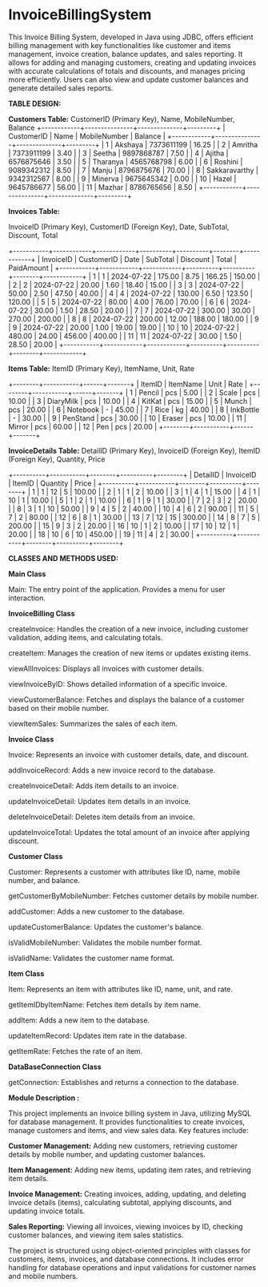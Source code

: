 # InvoiceBillingSystem

This Invoice Billing System, developed in Java using JDBC, offers efficient billing management with key functionalities like customer and items management, invoice creation, balance updates, and sales reporting. It allows for adding and managing customers, creating and updating invoices with accurate calculations of totals and discounts, and manages pricing more efficiently. Users can also view and update customer balances and generate detailed sales reports.


**TABLE DESIGN:**


**Customers Table:** CustomerID (Primary Key), Name, MobileNumber, Balance
+------------+---------------+--------------+---------+
| CustomerID | Name          | MobileNumber | Balance |
+------------+---------------+--------------+---------+
|          1 | Akshaya       | 7373611199   |   16.25 |
|          2 | Amritha       | 7373911199   |    3.40 |
|          3 | Seetha        | 9897868787   |    7.50 |
|          4 | Ajitha        | 6576875646   |    3.50 |
|          5 | Tharanya      | 4565768798   |    6.00 |
|          6 | Roshini       | 9089342312   |    8.50 |
|          7 | Manju         | 8796875676   |   70.00 |
|          8 | Sakkaravarthy | 9342312567   |    8.00 |
|          9 | Minerva       | 9675645342   |    0.00 |
|         10 | Hazel         | 9645786677   |   56.00 |
|         11 | Mazhar        | 8786765656   |    8.50 |
+------------+---------------+--------------+---------+


**Invoices Table:**

InvoiceID (Primary Key), CustomerID (Foreign Key), Date, SubTotal, Discount, Total

+-----------+------------+------------+----------+----------+--------+------------+
| InvoiceID | CustomerID | Date       | SubTotal | Discount | Total  | PaidAmount |
+-----------+------------+------------+----------+----------+--------+------------+
|         1 |          1 | 2024-07-22 |   175.00 |     8.75 | 166.25 |     150.00 |
|         2 |          2 | 2024-07-22 |    20.00 |     1.60 |  18.40 |      15.00 |
|         3 |          3 | 2024-07-22 |    50.00 |     2.50 |  47.50 |      40.00 |
|         4 |          4 | 2024-07-22 |   130.00 |     6.50 | 123.50 |     120.00 |
|         5 |          5 | 2024-07-22 |    80.00 |     4.00 |  76.00 |      70.00 |
|         6 |          6 | 2024-07-22 |    30.00 |     1.50 |  28.50 |      20.00 |
|         7 |          7 | 2024-07-22 |   300.00 |    30.00 | 270.00 |     200.00 |
|         8 |          8 | 2024-07-22 |   200.00 |    12.00 | 188.00 |     180.00 |
|         9 |          9 | 2024-07-22 |    20.00 |     1.00 |  19.00 |      19.00 |
|        10 |         10 | 2024-07-22 |   480.00 |    24.00 | 456.00 |     400.00 |
|        11 |         11 | 2024-07-22 |    30.00 |     1.50 |  28.50 |      20.00 |
+-----------+------------+------------+----------+----------+--------+------------+


**Items Table:**  ItemID (Primary Key), ItemName, Unit, Rate

+--------+-----------+------+-------+
| ItemID | ItemName  | Unit | Rate  |
+--------+-----------+------+-------+
|      1 | Pencil    | pcs  |  5.00 |
|      2 | Scale     | pcs  | 10.00 |
|      3 | DiaryMilk | pcs  | 10.00 |
|      4 | KitKat    | pcs  | 15.00 |
|      5 | Munch     | pcs  | 20.00 |
|      6 | Notebook  | -    | 45.00 |
|      7 | Rice      | kg   | 40.00 |
|      8 | InkBottle | -    | 30.00 |
|      9 | PenStand  | pcs  | 30.00 |
|     10 | Eraser    | pcs  | 10.00 |
|     11 | Mirror    | pcs  | 60.00 |
|     12 | Pen       | pcs  | 20.00 |
+--------+-----------+------+-------+


**InvoiceDetails Table:**  DetailID (Primary Key), InvoiceID (Foreign Key), ItemID (Foreign Key), Quantity, Price

+----------+-----------+--------+----------+--------+
| DetailID | InvoiceID | ItemID | Quantity | Price  |
+----------+-----------+--------+----------+--------+
|        1 |         1 |     12 |        5 | 100.00 |
|        2 |         1 |      1 |        2 |  10.00 |
|        3 |         1 |      4 |        1 |  15.00 |
|        4 |         1 |     10 |        1 |  10.00 |
|        5 |         1 |      2 |        1 |  10.00 |
|        6 |         1 |      9 |        1 |  30.00 |
|        7 |         2 |      3 |        2 |  20.00 |
|        8 |         3 |      1 |       10 |  50.00 |
|        9 |         4 |      5 |        2 |  40.00 |
|       10 |         4 |      6 |        2 |  90.00 |
|       11 |         5 |      7 |        2 |  80.00 |
|       12 |         6 |      8 |        1 |  30.00 |
|       13 |         7 |     12 |       15 | 300.00 |
|       14 |         8 |      7 |        5 | 200.00 |
|       15 |         9 |      3 |        2 |  20.00 |
|       16 |        10 |      1 |        2 |  10.00 |
|       17 |        10 |     12 |        1 |  20.00 |
|       18 |        10 |      6 |       10 | 450.00 |
|       19 |        11 |      4 |        2 |  30.00 |
+----------+-----------+--------+----------+--------+


**CLASSES AND METHODS USED:**

**Main Class**

Main: The entry point of the application. Provides a menu for user interaction.

**InvoiceBilling Class**

createInvoice: Handles the creation of a new invoice, including customer validation, adding items, and calculating totals.

createItem: Manages the creation of new items or updates existing items.

viewAllInvoices: Displays all invoices with customer details.

viewInvoiceByID: Shows detailed information of a specific invoice.

viewCustomerBalance: Fetches and displays the balance of a customer based on their mobile number.

viewItemSales: Summarizes the sales of each item.

**Invoice Class**

Invoice: Represents an invoice with customer details, date, and discount.

addInvoiceRecord: Adds a new invoice record to the database.

createInvoiceDetail: Adds item details to an invoice.

updateInvoiceDetail: Updates item details in an invoice.

deleteInvoiceDetail: Deletes item details from an invoice.

updateInvoiceTotal: Updates the total amount of an invoice after applying discount.


**Customer Class**

Customer: Represents a customer with attributes like ID, name, mobile number, and balance.

getCustomerByMobileNumber: Fetches customer details by mobile number.

addCustomer: Adds a new customer to the database.

updateCustomerBalance: Updates the customer's balance.

isValidMobileNumber: Validates the mobile number format.

isValidName: Validates the customer name format.

**Item Class**

Item: Represents an item with attributes like ID, name, unit, and rate.

getItemIDbyItemName: Fetches item details by item name.

addItem: Adds a new item to the database.

updateItemRecord: Updates item rate in the database.

getItemRate: Fetches the rate of an item.

**DataBaseConnection Class**

getConnection: Establishes and returns a connection to the database.



**Module Description :**

This project implements an invoice billing system in Java, utilizing MySQL for database management. It provides functionalities to create invoices, manage customers and items, and view sales data. Key features include:

**Customer Management:** Adding new customers, retrieving customer details by mobile number, and updating customer balances.

**Item Management:** Adding new items, updating item rates, and retrieving item details.

**Invoice Management:** Creating invoices, adding, updating, and deleting invoice details (items), calculating subtotal, applying discounts, and updating invoice totals.

**Sales Reporting:** Viewing all invoices, viewing invoices by ID, checking customer balances, and viewing item sales statistics.

The project is structured using object-oriented principles with classes for customers, items, invoices, and database connections. It includes error handling for database operations and input validations for customer names and mobile numbers.
			
